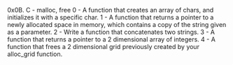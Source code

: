 0x0B. C - malloc, free
0 - A function that creates an array of chars, and initializes it with a specific char.
1 - A function that returns a pointer to a newly allocated space in memory, which contains a copy of the string given as a parameter.
2 - Write a function that concatenates two strings.
3 - A function that returns a pointer to a 2 dimensional array of integers.
4 - A function that frees a 2 dimensional grid previously created by your alloc_grid function.
